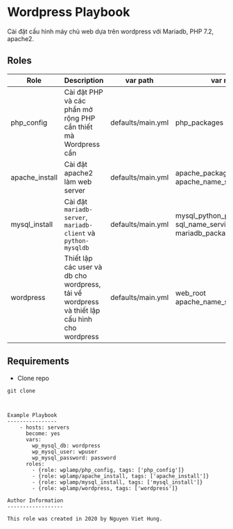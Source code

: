 # Wordpress Playbook

Cài đặt cấu hình máy chủ web dựa trên wordpress với Mariadb, PHP 7.2, apache2.

## Roles

| Role | Description | var path | var name | 
|-------|------------| -------- | -------- |
| php_config | Cài đặt PHP và các phần mở rộng PHP cần thiết mà Wordpress cần | defaults/main.yml | php_packages | 
| apache_install | Cài đặt apache2 làm web server | defaults/main.yml | apache_packages<br>apache_name_service |
| mysql_install | Cài đặt `mariadb-server`, `mariadb-client` và `python-mysqldb` | defaults/main.yml | mysql_python_package_debian<br>sql_name_service<br>mariadb_packages |
| wordpress | Thiết lập các user và db cho wordpress, tải về wordpress và thiết lập cấu hình cho wordpress | defaults/main.yml | web_root<br> apache_name_service |

## Requirements

- Clone repo 

```
git clone 



Example Playbook
----------------
    - hosts: servers
      become: yes
      vars:
        wp_mysql_db: wordpress
        wp_mysql_user: wpuser
        wp_mysql_password: password
      roles:
        - {role: wplamp/php_config, tags: ['php_config']}
        - {role: wplamp/apache_install, tags: ['apache_install']}
        - {role: wplamp/mysql_install, tags: ['mysql_install']}
        - {role: wplamp/wordpress, tags: ['wordpress']}

Author Information
------------------

This role was created in 2020 by Nguyen Viet Hung. 
